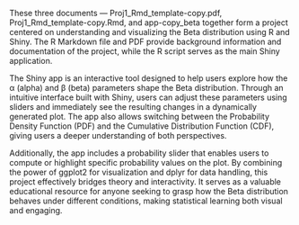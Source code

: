 These three documents — Proj1_Rmd_template-copy.pdf, Proj1_Rmd_template-copy.Rmd, and app-copy_beta together form a project centered on understanding and visualizing the Beta distribution using R and Shiny. The R Markdown file and PDF provide background information and documentation of the project, while the R script serves as the main Shiny application.

The Shiny app is an interactive tool designed to help users explore how the α (alpha) and β (beta) parameters shape the Beta distribution. Through an intuitive interface built with Shiny, users can adjust these parameters using sliders and immediately see the resulting changes in a dynamically generated plot. The app also allows switching between the Probability Density Function (PDF) and the Cumulative Distribution Function (CDF), giving users a deeper understanding of both perspectives.

Additionally, the app includes a probability slider that enables users to compute or highlight specific probability values on the plot. By combining the power of ggplot2 for visualization and dplyr for data handling, this project effectively bridges theory and interactivity. It serves as a valuable educational resource for anyone seeking to grasp how the Beta distribution behaves under different conditions, making statistical learning both visual and engaging.
